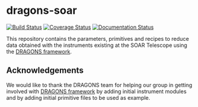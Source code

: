 # dragons-soar 
[![Build Status](https://travis-ci.org/soar-telescope/dragons-soar.svg?branch=auto_test)](https://travis-ci.org/soar-telescope/dragons-soar) 
[![Coverage Status](https://coveralls.io/repos/github/soar-telescope/dragons-soar/badge.svg?branch=master)](https://coveralls.io/github/soar-telescope/dragons-soar?branch=master)
[![Documentation Status](https://readthedocs.org/projects/dragons-soar/badge/?version=latest)](http://dragons-soar.readthedocs.io/en/latest/?badge=latest)


This repository contains the parameters, primitives and recipes to 
reduce data obtained with the instruments existing at the SOAR 
Telescope using the 
[DRAGONS framework](https://github.com/GeminiDRSoftware/DRAGONS).

## Acknowledgements

We would like to thank the DRAGONS team for helping our group in getting
involved with [DRAGONS framework](https://github.com/GeminiDRSoftware/DRAGONS)
by adding initial instrument modules and by adding initial primitive 
files to be used as example.
